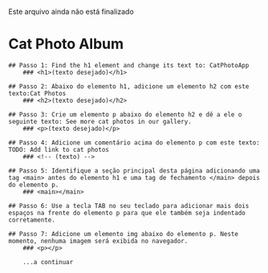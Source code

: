 Este arquivo ainda não está finalizado
# Cat Photo Album

<!-- Os elementos em HTML têm tags de abertura, como <h1>, e tags de fechamento, como </h1>. 
O texto de um elemento vai entre as tags de abertura e de fechamento. -->
    ## Passo 1: Find the h1 element and change its text to: CatPhotoApp
        ### <h1>(texto desejado)</h1>

<!-- Os elementos de título, que vão de h1 a h6, são usados para dar significado à importância do conteúdo abaixo deles.Quanto menor o número, maior a importância. Assim, os elementos h2 têm menos importância que os elementos h1. 
Use apenas um elemento h1 por página e coloque os títulos de importância inferior abaixo dos títulos de maior importância. -->
    ## Passo 2: Abaixo do elemento h1, adicione um elemento h2 com este texto:Cat Photos
        ### <h2>(texto desejado)</h2>

<!-- O elemento p é usado para criar um parágrafo de texto nos sites. -->
    ## Passo 3: Crie um elemento p abaixo do elemento h2 e dê a ele o seguinte texto: See more cat photos in our gallery.
        ### <p>(texto desejado)</p>

<!-- Colocar comentários permite que você deixe mensagens sem afetar a exibição do navegador. Também permite que você deixe o código inativo. Esta explicação é um exemplo de comentário -->
    ## Passo 4: Adicione um comentário acima do elemento p com este texto: TODO: Add link to cat photos
        ### <!-- (texto) -->

<!-- O HTML5 tem alguns elementos que identificam diferentes áreas de conteúdo. Essas elementos tornam seu HTML mais fácil de ler e ajudam com a otimização dos mecanismos de busca (SEO) e com a acessibilidade. -->
    ## Passo 5: Identifique a seção principal desta página adicionando uma tag <main> antes do elemento h1 e uma tag de fechamento </main> depois do elemento p.
        ### <main></main>

<!-- No passo anterior, você colocou os elementos h1 e h2, o comentário e os elementos p dentro do elemento main. 
Isso é chamado de aninhamento. 
Elementos aninhados devem ser colocados dois espaços mais à direita do elemento em qual estão aninhados. 
Este espaçamento é chamado de indentação e é usado para facilitar a leitura do HTML.
Os elementos h1 e h2, assim como o comentário, estão indentados dois espaços adiante do elemento main no código abaixo. -->
    ## Passo 6: Use a tecla TAB no seu teclado para adicionar mais dois espaços na frente do elemento p para que ele também seja indentado corretamente.

<!-- Você pode adicionar imagens a um site da web usando o elemento img. Elementos img têm uma tag de abertura, mas não têm a tag de fechamento. A tag de um elemento que não precisa de uma tag de fechamento é conhecida como tag de fechamento automático. -->
    ## Passo 7: Adicione um elemento img abaixo do elemento p. Neste momento, nenhuma imagem será exibida no navegador.
        ### <p></p>

        ...a continuar
